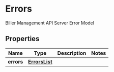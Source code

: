 

# Errors

Biller Management API Server Error Model

## Properties

Name | Type | Description | Notes
------------ | ------------- | ------------- | -------------
**errors** | [**ErrorsList**](ErrorsList.md) |  | 




